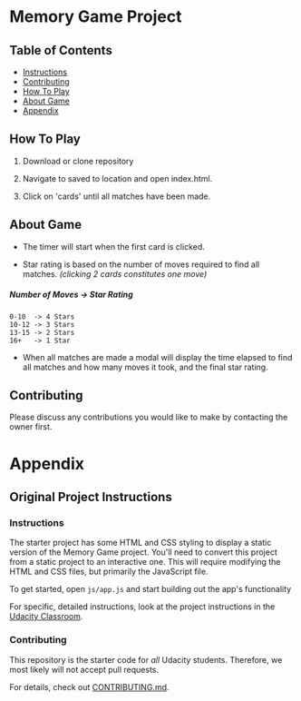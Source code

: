 # Memory Game Project

## Table of Contents

* [Instructions](#instructions)
* [Contributing](#contributing)
* [How To Play](#how-to-play)
* [About Game](#about-game)
* [Appendix](#appendix)

## How To Play

1. Download or clone repository

2. Navigate to saved to location and open index.html.

3. Click on 'cards' until all matches have been made.

## About Game

* The timer will start when the first card is clicked.

* Star rating is based on the number of moves required to find all
  matches. *(clicking 2 cards constitutes one move)*

##### Number of Moves -> Star Rating
    0-10  -> 4 Stars
    10-12 -> 3 Stars
    13-15 -> 2 Stars
    16+   -> 1 Star

* When all matches are made a modal will display the time elapsed to find all matches and how many moves it took, and the final star rating.

## Contributing

Please discuss any contributions you would like to make by contacting the owner first.

# Appendix

## Original Project Instructions

### Instructions

The starter project has some HTML and CSS styling to display a static version of the Memory Game project. You'll need to convert this project from a static project to an interactive one. This will require modifying the HTML and CSS files, but primarily the JavaScript file.

To get started, open `js/app.js` and start building out the app's functionality

For specific, detailed instructions, look at the project instructions in the [Udacity Classroom](https://classroom.udacity.com/me).

### Contributing

This repository is the starter code for _all_ Udacity students. Therefore, we most likely will not accept pull requests.

For details, check out [CONTRIBUTING.md](CONTRIBUTING.md).
